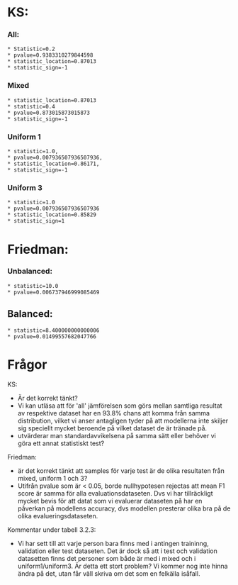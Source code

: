 # KS:
### All:
    * Statistic=0.2
    * pvalue=0.9383310279844598
    * statistic_location=0.87013
    * statistic_sign=-1

### Mixed
	* statistic_location=0.87013
	* statistic=0.4
	* pvalue=0.873015873015873
    * statistic_sign=-1

### Uniform 1
	* statistic=1.0, 
	* pvalue=0.007936507936507936, 
	* statistic_location=0.86171, 
	* statistic_sign=-1

### Uniform 3
    * statistic=1.0
    * pvalue=0.007936507936507936
    * statistic_location=0.85829
	* statistic_sign=1


# Friedman: 
### Unbalanced:
    * statistic=10.0
	* pvalue=0.006737946999085469

## Balanced:
	* statistic=8.400000000000006
	* pvalue=0.01499557682047766

# Frågor

KS:
- Är det korrekt tänkt?
- Vi kan utläsa att för 'all' jämförelsen som görs mellan samtliga resultat av respektive dataset har en 93.8% chans att komma från samma distribution, vilket vi anser antagligen tyder på att modellerna inte skiljer sig speciellt mycket beroende på vilket dataset de är tränade på. 
- utvärderar man standardavvikelsena på samma sätt eller behöver vi göra ett annat statistiskt test?

Friedman:
- är det korrekt tänkt att samples för varje test är de olika resultaten från mixed, uniform 1 och 3?
- Utifrån pvalue som är < 0.05, borde nullhypotesen rejectas att mean F1 score är samma för alla evaluationsdataseten. Dvs vi har tillräckligt mycket bevis för att datat som vi evaluerar dataseten på har en påverkan på modellens accuracy, dvs modellen presterar olika bra på de olika evalueringsdataseten. 

Kommentar under tabell 3.2.3:
- Vi har sett till att varje person bara finns med i antingen traininng, validation eller test dataseten. Det är dock så att i test och validation datasetten finns det personer som både är med i mixed och i uniform1/uniform3. Är detta ett stort problem? Vi kommer nog inte hinna ändra på det, utan får väll skriva om det som en felkälla isåfall. 


